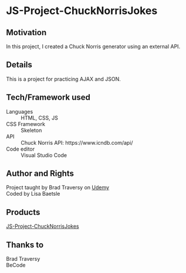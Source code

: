 # JS-Project-ChuckNorrisJokes 

## Motivation

In this project, I created a Chuck Norris generator using an external API.

## Details

This is a project for practicing AJAX and JSON.

## Tech/Framework used

<dl>
  <dt>Languages</dt>
  <dd>HTML, CSS, JS</dd>
  
  <dt>CSS Framework</dt>
  <dd>Skeleton</dd>    
    
  <dt>API</dt>
  <dd> Chuck Norris API: https://www.icndb.com/api/ </dd>    
      
  <dt>Code editor</dt>
  <dd>Visual Studio Code</dd>
</dl>


## Author and Rights

Project taught by Brad Traversy on [Udemy](https://www.udemy.com/course/modern-javascript-from-the-beginning/)  
Coded by Lisa Baetsle


## Products
  
[JS-Project-ChuckNorrisJokes](https://lisabaetsle.github.io/JS-Project-ChuckNorrisJokes/)  

## Thanks to

Brad Traversy  
BeCode
